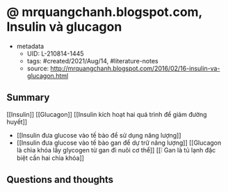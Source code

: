 # @ mrquangchanh.blogspot.com, Insulin và glucagon


- metadata
	- UID: L-210814-1445
	- tags: #created/2021/Aug/14, #literature-notes 
	- source: http://mrquangchanh.blogspot.com/2016/02/16-insulin-va-glucagon.html

## Summary
[[Insulin]]
[[Glucagon]]
[[Insulin kích hoạt hai quá trình để giảm đường huyết]]
- [[Insulin đưa glucose vào tế bào để sử dụng năng lượng]]
- [[Insulin đưa glucose vào tế bào gan để dự trữ năng lượng]]
[[Glucagon là chìa khóa lấy glycogen từ gan đi nuôi cơ thể]]
[[❕ Gan là tủ lạnh đặc biệt cần hai chìa khóa]]

## Questions and thoughts

